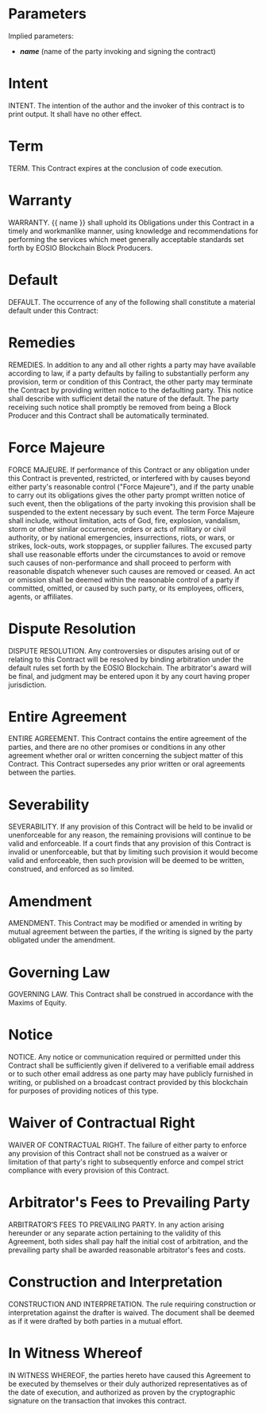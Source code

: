 <h1 class="clause">Parameters</h1>
Implied parameters:

- _**name**_ (name of the party invoking and signing the contract)

<h1 class="clause">Intent</h1>
INTENT. The intention of the author and the invoker of this contract is to print output. It shall have no other effect.

<h1 class="clause">Term</h1>
TERM. This Contract expires at the conclusion of code execution.

<h1 class="clause">Warranty</h1>
WARRANTY. {{ name }} shall uphold its Obligations under this Contract in a timely and workmanlike manner, using knowledge and recommendations for performing the services which meet generally acceptable standards set forth by EOSIO Blockchain Block Producers.

<h1 class="clause">Default</h1>
DEFAULT. The occurrence of any of the following shall constitute a material default under this Contract:

<h1 class="clause">Remedies</h1>
REMEDIES. In addition to any and all other rights a party may have available according to law, if a party defaults by failing to substantially perform any provision, term or condition of this Contract, the other party may terminate the Contract by providing written notice to the defaulting party. This notice shall describe with sufficient detail the nature of the default. The party receiving such notice shall promptly be removed from being a Block Producer and this Contract shall be automatically terminated.

<h1 class="clause">Force Majeure</h1>
FORCE MAJEURE. If performance of this Contract or any obligation under this Contract is prevented, restricted, or interfered with by causes beyond either party's reasonable control ("Force Majeure"), and if the party unable to carry out its obligations gives the other party prompt written notice of such event, then the obligations of the party invoking this provision shall be suspended to the extent necessary by such event. The term Force Majeure shall include, without limitation, acts of God, fire, explosion, vandalism, storm or other similar occurrence, orders or acts of military or civil authority, or by national emergencies, insurrections, riots, or wars, or strikes, lock-outs, work stoppages, or supplier failures. The excused party shall use reasonable efforts under the circumstances to avoid or remove such causes of non-performance and shall proceed to perform with reasonable dispatch whenever such causes are removed or ceased. An act or omission shall be deemed within the reasonable control of a party if committed, omitted, or caused by such party, or its employees, officers, agents, or affiliates.

<h1 class="clause">Dispute Resolution</h1>
DISPUTE RESOLUTION. Any controversies or disputes arising out of or relating to this Contract will be resolved by binding arbitration under the default rules set forth by the EOSIO Blockchain. The arbitrator's award will be final, and judgment may be entered upon it by any court having proper jurisdiction.

<h1 class="clause">Entire Agreement</h1>
ENTIRE AGREEMENT. This Contract contains the entire agreement of the parties, and there are no other promises or conditions in any other agreement whether oral or written concerning the subject matter of this Contract. This Contract supersedes any prior written or oral agreements between the parties.

<h1 class="clause">Severability</h1>
SEVERABILITY. If any provision of this Contract will be held to be invalid or unenforceable for any reason, the remaining provisions will continue to be valid and enforceable. If a court finds that any provision of this Contract is invalid or unenforceable, but that by limiting such provision it would become valid and enforceable, then such provision will be deemed to be written, construed, and enforced as so limited.

<h1 class="clause">Amendment</h1>
AMENDMENT. This Contract may be modified or amended in writing by mutual agreement between the parties, if the writing is signed by the party obligated under the amendment.

<h1 class="clause">Governing Law</h1>
GOVERNING LAW. This Contract shall be construed in accordance with the Maxims of Equity.

<h1 class="clause">Notice</h1>
NOTICE. Any notice or communication required or permitted under this Contract shall be sufficiently given if delivered to a verifiable email address or to such other email address as one party may have publicly furnished in writing, or published on a broadcast contract provided by this blockchain for purposes of providing notices of this type.

<h1 class="clause">Waiver of Contractual Right</h1>
WAIVER OF CONTRACTUAL RIGHT. The failure of either party to enforce any provision of this Contract shall not be construed as a waiver or limitation of that party's right to subsequently enforce and compel strict compliance with every provision of this Contract.

<h1 class="clause">Arbitrator's Fees to Prevailing Party</h1>
ARBITRATOR’S FEES TO PREVAILING PARTY. In any action arising hereunder or any separate action pertaining to the validity of this Agreement, both sides shall pay half the initial cost of arbitration, and the prevailing party shall be awarded reasonable arbitrator's fees and costs.

<h1 class="clause">Construction and Interpretation</h1>
CONSTRUCTION AND INTERPRETATION. The rule requiring construction or interpretation against the drafter is waived. The document shall be deemed as if it were drafted by both parties in a mutual effort.

<h1 class="clause">In Witness Whereof</h1>
IN WITNESS WHEREOF, the parties hereto have caused this Agreement to be executed by themselves or their duly authorized representatives as of the date of execution, and authorized as proven by the cryptographic signature on the transaction that invokes this contract.
